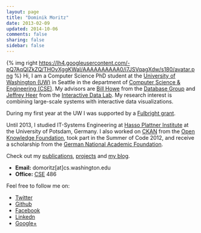 ```yaml
---
layout: page
title: "Dominik Moritz"
date: 2013-02-09
updated: 2014-10-06
comments: false
sharing: false
sidebar: false
---
```


{% img right https://lh4.googleusercontent.com/-pQ7AqQIZkZQ/THOvXggKWaI/AAAAAAAAAA0/i7JSVqagXdw/s180/avatar.png %}
Hi, I am a Computer Science PhD student at the [University of Washington (UW)](http://www.washington.edu/) in Seattle in the department of [Computer Science & Engineering (CSE)](http://www.cs.washington.edu/). My advisors are [Bill Howe](http://homes.cs.washington.edu/~billhowe/) from the [Database Group](http://db.cs.washington.edu/) and [Jeffrey Heer](http://homes.cs.washington.edu/~jheer/) from the [Interactive Data Lab](http://idl.cs.washington.edu/). My research interest is combining large-scale systems with interactive data visualizations.

During my first year at the UW I was supported by a [Fulbright grant](https://en.wikipedia.org/wiki/Fulbright_Program).

Until 2013, I studied IT-Systems Engineering at [Hasso Plattner Institute](http://www.hpi.uni-potsdam.de) at the University of Potsdam, Germany. I also worked on [CKAN](http://www.ckan.org) from the [Open Knowledge Foundation](http://www.okfn.org), took part in the Summer of Code 2012, and receive a scholarship from the [German National Academic Foundation](http://www.studienstiftung.de/).

Check out my [publications](/publications), [projects](/projects) and [my blog](/blog).

* **Email:** &#100;&#111;&#109;&#111;&#114;&#105;&#116;&#122;&#91;&#97;&#116;&#93;&#99;&#115;&#46;&#119;&#97;&#115;&#104;&#105;&#110;&#103;&#116;&#111;&#110;&#46;&#101;&#100;&#117;
* **Office:** [CSE](http://www.washington.edu/maps/?q=cse) 486

<span class="clearfix"></span>

Feel free to follow me on:

* <i class="icon-twitter icon-large"></i> [Twitter](https://twitter.com/domoritz)
* <i class="icon-github icon-large"></i> [Github](https://github.com/domoritz)
* <i class="icon-facebook-sign icon-large"></i> [Facebook](https://www.facebook.com/moritz.dominik)
* <i class="icon-linkedin icon-large"></i> [Linkedn](https://www.linkedin.com/pub/dominik-moritz/24/b81/409)
* <i class="icon-google-plus-sign icon-large"></i> [Google+](https://plus.google.com/110111947282446666823)
